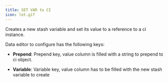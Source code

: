 ```yaml
---
title: SET VAR to CI
icon: let.gif
---
```


Creates a new stash variable and set its value to a reference to a ci instance.

Data editor to configure has the following keys:

- **Prepend**: Prepend key, value column is filled with a string to prepend to ci object.

- **Variable**: Variable key, value column has to be filled with the new stash variable to create


